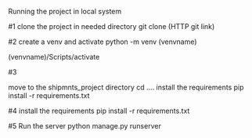 Running the project in local system

#1 
clone the project in needed directory
git clone (HTTP git link)

#2
create a venv and activate 
python -m venv (venvname)

(venvname)/Scripts/activate

#3

move to the shipmnts_project directory
cd ....
install the requirements
pip install -r requirements.txt

#4 
install the requirements
pip install -r requirements.txt

#5
Run the server
python manage.py runserver